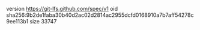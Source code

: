 version https://git-lfs.github.com/spec/v1
oid sha256:9b2de1faba30b40d2ac02d2814ac2955dcfd0168910a7b7aff54278c9ee113b1
size 33747
